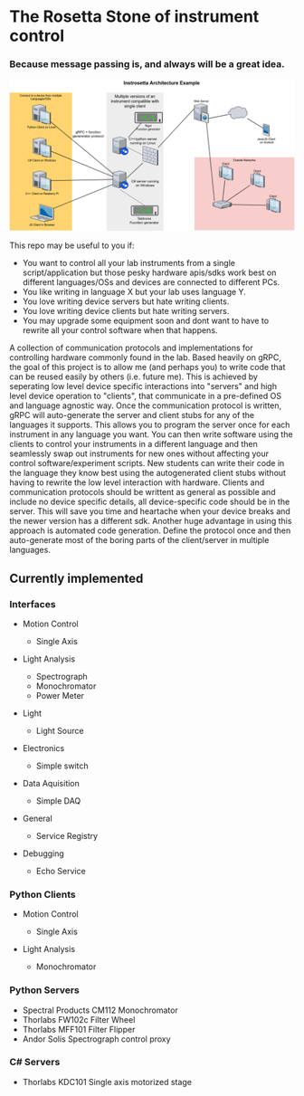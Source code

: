 # The Rosetta Stone of instrument control
### Because message passing is, and always will be a great idea.
![Screenshot](docs/images/instrosetta_architecture.png)

This repo may be useful to you if:
 - You want to control all your lab instruments from a single script/application but those pesky hardware apis/sdks work best on different languages/OSs and devices are connected to different PCs.
 - You like writing in language X but your lab uses language Y.
 - You love writing device servers but hate writing clients.
 - You love writing device clients but hate writing servers.
 - You may upgrade some equipment soon and dont want to have to rewrite all your control software when that happens.

A collection of communication protocols and implementations for controlling hardware commonly found in the lab.
Based heavily on gRPC, the goal of this project is to allow me (and perhaps you) to write code that can be reused easily by others (i.e. future me). This is achieved by seperating low level device specific interactions into "servers" and high level device operation to "clients", that communicate in a pre-defined OS and language agnostic way. Once the communication protocol is written, gRPC will auto-generate the server and client stubs for any of the languages it supports. This allows you to program the server once for each instrument in any language you want. You can then write software using the clients to control your instruments in a different language and then seamlessly swap out instruments for new ones without affecting your control software/experiment scripts. New students can write their code in the language they know best using the autogenerated client stubs without having to rewrite the low level interaction with hardware. Clients and communication protocols should be writtent as general as possible and include no device specific details, all device-specific code should be in the server. This will save you time and heartache when your device breaks and the newer version has a different sdk. Another huge advantage in using this approach is automated code generation. Define the protocol once and then auto-generate most of the boring parts of the client/server in multiple languages.  
## Currently implemented
### Interfaces
 - Motion Control
    - Single Axis

 - Light Analysis
    - Spectrograph
    - Monochromator
    - Power Meter

 - Light
    - Light Source

 - Electronics
    - Simple switch

 - Data Aquisition
    - Simple DAQ

 - General
    - Service Registry

 - Debugging
    - Echo Service

### Python Clients
 - Motion Control
    - Single Axis

 - Light Analysis
    - Monochromator

### Python Servers
 - Spectral Products CM112 Monochromator
 - Thorlabs FW102c Filter Wheel
 - Thorlabs MFF101 Filter Flipper
 - Andor Solis Spectrograph control proxy

### C# Servers
 - Thorlabs KDC101 Single axis motorized stage

